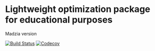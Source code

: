 # Lightweight optimization package for educational purposes

Madzia version

[![Build Status](https://travis-ci.com/tymonkilich/mopkg.jl.svg?branch=master)](https://travis-ci.com/tymonkilich/mopkg.jl)
[![Codecov](https://codecov.io/gh/tymonkilich/mopkg.jl/branch/master/graph/badge.svg)](https://codecov.io/gh/tymonkilich/mopkg.jl)


